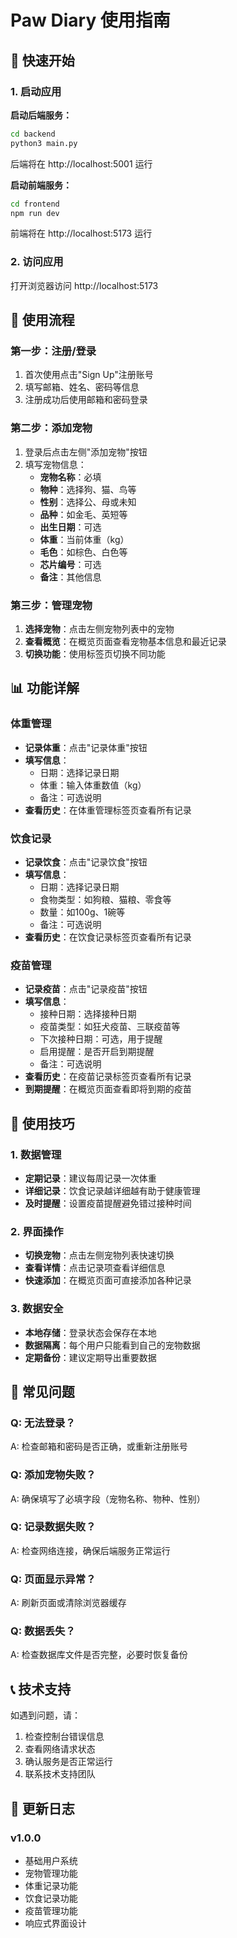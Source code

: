 # Paw Diary 使用指南

## 🚀 快速开始

### 1. 启动应用

**启动后端服务：**
```bash
cd backend
python3 main.py
```
后端将在 http://localhost:5001 运行

**启动前端服务：**
```bash
cd frontend
npm run dev
```
前端将在 http://localhost:5173 运行

### 2. 访问应用
打开浏览器访问 http://localhost:5173

## 📱 使用流程

### 第一步：注册/登录
1. 首次使用点击"Sign Up"注册账号
2. 填写邮箱、姓名、密码等信息
3. 注册成功后使用邮箱和密码登录

### 第二步：添加宠物
1. 登录后点击左侧"添加宠物"按钮
2. 填写宠物信息：
   - **宠物名称**：必填
   - **物种**：选择狗、猫、鸟等
   - **性别**：选择公、母或未知
   - **品种**：如金毛、英短等
   - **出生日期**：可选
   - **体重**：当前体重（kg）
   - **毛色**：如棕色、白色等
   - **芯片编号**：可选
   - **备注**：其他信息

### 第三步：管理宠物
1. **选择宠物**：点击左侧宠物列表中的宠物
2. **查看概览**：在概览页面查看宠物基本信息和最近记录
3. **切换功能**：使用标签页切换不同功能

## 📊 功能详解

### 体重管理
- **记录体重**：点击"记录体重"按钮
- **填写信息**：
  - 日期：选择记录日期
  - 体重：输入体重数值（kg）
  - 备注：可选说明
- **查看历史**：在体重管理标签页查看所有记录

### 饮食记录
- **记录饮食**：点击"记录饮食"按钮
- **填写信息**：
  - 日期：选择记录日期
  - 食物类型：如狗粮、猫粮、零食等
  - 数量：如100g、1碗等
  - 备注：可选说明
- **查看历史**：在饮食记录标签页查看所有记录

### 疫苗管理
- **记录疫苗**：点击"记录疫苗"按钮
- **填写信息**：
  - 接种日期：选择接种日期
  - 疫苗类型：如狂犬疫苗、三联疫苗等
  - 下次接种日期：可选，用于提醒
  - 启用提醒：是否开启到期提醒
  - 备注：可选说明
- **查看历史**：在疫苗记录标签页查看所有记录
- **到期提醒**：在概览页面查看即将到期的疫苗

## 🎯 使用技巧

### 1. 数据管理
- **定期记录**：建议每周记录一次体重
- **详细记录**：饮食记录越详细越有助于健康管理
- **及时提醒**：设置疫苗提醒避免错过接种时间

### 2. 界面操作
- **切换宠物**：点击左侧宠物列表快速切换
- **查看详情**：点击记录项查看详细信息
- **快速添加**：在概览页面可直接添加各种记录

### 3. 数据安全
- **本地存储**：登录状态会保存在本地
- **数据隔离**：每个用户只能看到自己的宠物数据
- **定期备份**：建议定期导出重要数据

## 🔧 常见问题

### Q: 无法登录？
A: 检查邮箱和密码是否正确，或重新注册账号

### Q: 添加宠物失败？
A: 确保填写了必填字段（宠物名称、物种、性别）

### Q: 记录数据失败？
A: 检查网络连接，确保后端服务正常运行

### Q: 页面显示异常？
A: 刷新页面或清除浏览器缓存

### Q: 数据丢失？
A: 检查数据库文件是否完整，必要时恢复备份

## 📞 技术支持

如遇到问题，请：
1. 检查控制台错误信息
2. 查看网络请求状态
3. 确认服务是否正常运行
4. 联系技术支持团队

## 🔄 更新日志

### v1.0.0
- 基础用户系统
- 宠物管理功能
- 体重记录功能
- 饮食记录功能
- 疫苗管理功能
- 响应式界面设计 